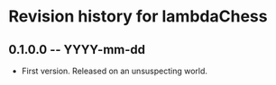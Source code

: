 # Revision history for lambdaChess

## 0.1.0.0 -- YYYY-mm-dd

* First version. Released on an unsuspecting world.
